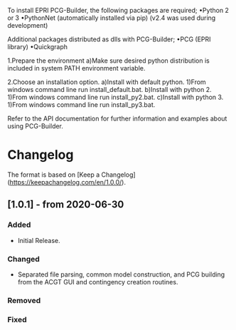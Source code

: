 To install EPRI PCG-Builder, the following packages are required;
•Python 2 or 3
•PythonNet (automatically installed via pip) (v2.4 was used during development) 

Additional packages distributed as dlls with PCG-Builder;
•PCG (EPRI library)
•Quickgraph

1.Prepare the environment
a)Make sure desired python distribution is included in system PATH environment variable.

2.Choose an installation option.
a)Install with default python.
1)From windows command line run install_default.bat.
b)Install with python 2.
1)From windows command line run install_py2.bat.
c)Install with python 3.
1)From windows command line run install_py3.bat.

Refer to the API documentation for further information and examples about using PCG-Builder.

# Changelog

The format is based on [Keep a Changelog] (https://keepachangelog.com/en/1.0.0/).

## [1.0.1] - from 2020-06-30
### Added
- Initial Release.

### Changed
- Separated file parsing, common model construction, and PCG building from the ACGT GUI and contingency creation routines.

### Removed

### Fixed
